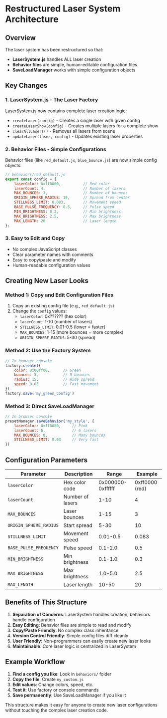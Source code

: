 # Restructured Laser System Architecture

## Overview
The laser system has been restructured so that:
- **LaserSystem.js** handles ALL laser creation
- **Behavior files** are simple, human-editable configuration files
- **SaveLoadManager** works with simple configuration objects

## Key Changes

### 1. LaserSystem.js - The Laser Factory
LaserSystem.js now contains complete laser creation logic:
- `createLaser(config)` - Creates a single laser with given config
- `createLaserShow(config)` - Creates multiple lasers for a complete show
- `clearAllLasers()` - Removes all lasers from scene
- `updateLaser(laser, config)` - Updates existing laser properties

### 2. Behavior Files - Simple Configurations
Behavior files (like `red_default.js`, `blue_bounce.js`) are now simple config objects:

```javascript
// behaviors/red_default.js
export const config = {
    laserColor: 0xff0000,          // Red color
    laserCount: 4,                 // Number of lasers  
    MAX_BOUNCES: 3,                // Number of bounces
    ORIGIN_SPHERE_RADIUS: 10,      // Spread from center
    STILLNESS_LIMIT: 0.083,        // Movement speed
    BASE_PULSE_FREQUENCY: 0.5,     // Pulse speed
    MIN_BRIGHTNESS: 0.3,           // Min brightness
    MAX_BRIGHTNESS: 2.5,           // Max brightness
    MAX_LENGTH: 20                 // Laser length
};
```

### 3. Easy to Edit and Copy
- No complex JavaScript classes
- Clear parameter names with comments
- Easy to copy/paste and modify
- Human-readable configuration values

## Creating New Laser Looks

### Method 1: Copy and Edit Configuration Files
1. Copy an existing config file (e.g., `red_default.js`)
2. Change the `config` values:
   - `laserColor`: 0x?????? (hex color)
   - `laserCount`: 1-10 (number of lasers)
   - `STILLNESS_LIMIT`: 0.01-0.5 (lower = faster)
   - `MAX_BOUNCES`: 1-15 (more bounces = more complex)
   - `ORIGIN_SPHERE_RADIUS`: 5-30 (spread)

### Method 2: Use the Factory System  
```javascript
// In browser console
factory.create({
    color: 0x00ff00,      // Green
    bounces: 5,           // 5 bounces
    radius: 15,           // Wide spread
    speed: 0.05           // Fast movement
})
factory.save('my_green_config')
```

### Method 3: Direct SaveLoadManager
```javascript
// In browser console  
presetManager.saveBehavior('my_style', {
    laserColor: 0xff0080,     // Pink
    laserCount: 6,            // 6 lasers
    MAX_BOUNCES: 8,           // Many bounces
    STILLNESS_LIMIT: 0.03     // Very fast
})
```

## Configuration Parameters

| Parameter | Description | Range | Example |
|-----------|-------------|-------|---------|
| `laserColor` | Hex color code | 0x000000-0xffffff | 0xff0000 (red) |
| `laserCount` | Number of lasers | 1-10 | 4 |
| `MAX_BOUNCES` | Laser bounces | 1-15 | 3 |
| `ORIGIN_SPHERE_RADIUS` | Start spread | 5-30 | 10 |
| `STILLNESS_LIMIT` | Movement speed | 0.01-0.5 | 0.083 |
| `BASE_PULSE_FREQUENCY` | Pulse speed | 0.1-2.0 | 0.5 |
| `MIN_BRIGHTNESS` | Min brightness | 0.1-1.0 | 0.3 |
| `MAX_BRIGHTNESS` | Max brightness | 1.0-5.0 | 2.5 |
| `MAX_LENGTH` | Laser length | 10-50 | 20 |

## Benefits of This Structure

1. **Separation of Concerns**: LaserSystem handles creation, behaviors handle configuration
2. **Easy Editing**: Behavior files are simple to read and modify
3. **Copy/Paste Friendly**: No complex class inheritance
4. **Version Control Friendly**: Simple config files diff cleanly
5. **User Friendly**: Non-programmers can easily create new laser looks
6. **Maintainable**: Core laser logic is centralized in LaserSystem

## Example Workflow

1. **Find a config you like**: Look in `behaviors/` folder
2. **Copy the file**: Create `my_custom.js`
3. **Edit values**: Change colors, speed, etc.
4. **Test it**: Use factory or console commands
5. **Save permanently**: Use SaveLoadManager if you like it

This structure makes it easy for anyone to create new laser configurations without touching the complex laser creation code.
